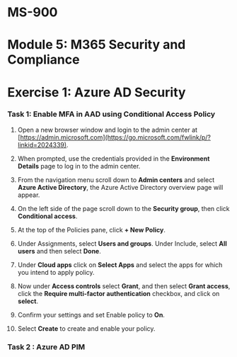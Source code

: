 # MS-900

# Module 5: M365 Security and Compliance 

# Exercise 1: Azure AD Security 

### Task 1: Enable MFA in AAD using Conditional Access Policy 

1. Open a new browser window and login to the admin center at [https://admin.microsoft.com](https://go.microsoft.com/fwlink/p/?linkid=2024339).

1. When prompted, use the credentials provided in the **Environment Details** page to log in to the admin center.

1. From  the navigation menu scroll down to  **Admin centers** and select **Azure Active Directory**, the Azure Active Directory overview page will appear.

1. On the left side of the page scroll down to the **Security group**, then click **Conditional access**.

1. At the top of the Policies pane, click **+ New Policy**. 

1. Under Assignments, select **Users and groups**. Under Include, select **All users** and then select **Done**.

1. Under **Cloud apps**  click on **Select Apps** and select the apps for which you intend to apply policy.

1. Now under **Access controls** select **Grant**, and then select **Grant access**, click the **Require multi-factor authentication** checkbox, and click on **select**.

1. Confirm your settings and set Enable policy to **On**.

1. Select **Create** to create and enable your policy.

### Task 2 : Azure AD PIM                                                                                                                                                                               
